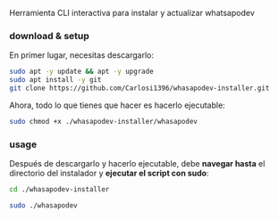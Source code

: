 Herramienta CLI interactiva para instalar y actualizar whatsapodev

### download & setup

En primer lugar, necesitas descargarlo:


```bash
sudo apt -y update && apt -y upgrade
sudo apt install -y git
git clone https://github.com/Carlosi1396/whasapodev-installer.git
```

Ahora, todo lo que tienes que hacer es hacerlo ejecutable:

```bash
sudo chmod +x ./whasapodev-installer/whasapodev
```

### usage

Después de descargarlo y hacerlo ejecutable, debe **navegar hasta** el directorio del instalador y **ejecutar el script con sudo**:

```bash
cd ./whasapodev-installer
```

```bash
sudo ./whasapodev
```
